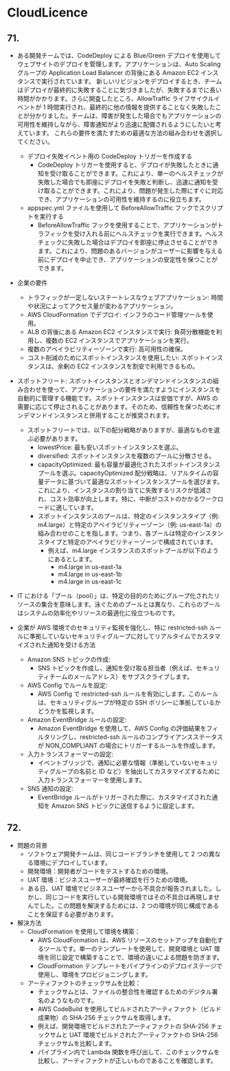 # CloudLicence

## 71.

- ある開発チームでは、CodeDeploy による Blue/Green デプロイを使用してウェブサイトのデプロイを管理します。アプリケーションは、Auto Scaling グループの Application Load Balancer の背後にある Amazon EC2 インスタンスで実行されています。
  新しいリビジョンをデプロイするとき、チームはデプロイが最終的に失敗することに気づきましたが、失敗するまでに長い時間がかかります。さらに開査したところ、AllowTraffic ライフサイクルイベントが 1 時間実行され、最終的に他の情報を提供することなく失敗したことが分かりました。チームは、障害が発生した場合でもアプリケーションの可用性を維持しながら、障害通知がより迅速に配備されるようにしたいと考えています。
  これらの要件を満たすための最適な方法の組み合わせを選択してください。

  - デプロイ失敗イベント用の CodeDeploy トリガーを作成する
    - CodeDeploy トリガーを使用すると、デプロイが失敗したときに通知を受け取ることができます。これにより、単一のヘルスチェックが失敗した場合でも即座にデプロイを失敗と判断し、迅速に通知を受け取ることができます。これにより、問題が発生した際にすぐに対応でき、アプリケーションの可用性を維持するのに役立ちます。
  - appspec.yml ファイルを使用して BeforeAllowTraffic フックでスクリプトを実行する
    - BeforeAllowTraffic フックを使用することで、アプリケーションがトラフィックを受け入れる前にヘルスチェックを実行できます。ヘルスチェックに失敗した場合はデプロイを即座に停止させることができます。これにより、問題のあるバージョンがユーザーに影響を与える前にデプロイを中止でき、アプリケーションの安定性を保つことができます。

- 企業の要件
  - トラフィックが一定しないステートレスなウェブアプリケーション: 時間や状況によってアクセス量が変わるアプリケーション。
  - AWS CloudFormation でデプロイ: インフラのコード管理ツールを使用。
  - ALB の背後にある Amazon EC2 インスタンスで実行: 負荷分散機能を利用し、複数の EC2 インスタンスでアプリケーションを実行。
  - 複数のアベイラビリティーゾーンで実行: 高可用性の確保。
  - コスト削減のためにスポットインスタンスを使用したい: スポットインスタンスは、余剰の EC2 インスタンスを割安で利用できるもの。
- スポットフリート: スポットインスタンスとオンデマンドインスタンスの組み合わせを使って、アプリケーションの要件を満たすようにインスタンスを自動的に管理する機能です。スポットインスタンスは安価ですが、AWS の需要に応じて停止されることがあります。そのため、信頼性を保つためにオンデマンドインスタンスと併用することが推奨されます。
  - スポットフリートでは、以下の配分戦略がありますが、最適なものを選ぶ必要があります。
    - lowestPrice: 最も安いスポットインスタンスを選ぶ。
    - diversified: スポットインスタンスを複数のプールに分散させる。
    - capacityOptimized: 最も容量が最適化されたスポットインスタンスプールを選ぶ。capacityOptimized 配分戦略は、リアルタイムの容量データに基づいて最適なスポットインスタンスプールを選びます。これにより、インスタンスの割り当てに失敗するリスクが低減され、コスト効率が向上します。特に、中断がコストのかかるワークロードに適しています。
    - スポットインスタンスのプールは、特定のインスタンスタイプ（例: m4.large）と特定のアベイラビリティーゾーン（例: us-east-1a）の組み合わせのことを指します。つまり、各プールは特定のインスタンスタイプと特定のアベイラビリティーゾーンで構成されています。
      - 例えば、m4.large インスタンスのスポットプールが以下のようにあるとします。
        - m4.large in us-east-1a
        - m4.large in us-east-1b
        - m4.large in us-east-1c
- IT における「プール（pool）」は、特定の目的のためにグループ化されたリソースの集合を意味します。泳ぐためのプールとは異なり、これらのプールはシステムの効率化やリソースの最適化に役立つものです。

- 企業が AWS 環境でのセキュリティ監視を強化し、特に restricted-ssh ルールに準拠していないセキュリティグループに対してリアルタイムでカスタマイズされた通知を受ける方法
  - Amazon SNS トピックの作成:
    - SNS トピックを作成し、通知を受け取る担当者（例えば、セキュリティチームのメールアドレス）をサブスクライブします。
  - AWS Config でルールを設定:
    - AWS Config で restricted-ssh ルールを有効にします。このルールは、セキュリティグループが特定の SSH ポリシーに準拠しているかどうかを監視します。
  - Amazon EventBridge ルールの設定:
    - Amazon EventBridge を使用して、AWS Config の評価結果をフィルタリングし、restricted-ssh ルールのコンプライアンスステータスが NON_COMPLIANT の場合にトリガーするルールを作成します。
  - 入力トランスフォーマーの設定:
    - イベントブリッジで、通知に必要な情報（準拠していないセキュリティグループの名前と ID など）を抽出してカスタマイズするために入力トランスフォーマーを使用します。
  - SNS 通知の設定:
    - EventBridge ルールがトリガーされた際に、カスタマイズされた通知を Amazon SNS トピックに送信するように設定します。

## 72.

- 問題の背景
  - ソフトウェア開発チームは、同じコードブランチを使用して 2 つの異なる環境にデプロイしています。
  - 開発環境：開発者がコードをテストするための環境。
  - UAT 環境：ビジネスユーザーが最終確認を行うための環境。
  - ある日、UAT 環境でビジネスユーザーから不具合が報告されました。しかし、同じコードを実行している開発環境ではその不具合は再現しませんでした。この問題を解決するためには、2 つの環境が同じ構成であることを保証する必要があります。
- 解決方法
  - CloudFormation を使用して環境を構築：
    - AWS CloudFormation は、AWS リソースのセットアップを自動化するツールです。単一のテンプレートを使用して、開発環境と UAT 環境を同じ設定で構築することで、環境の違いによる問題を防ぎます。
    - CloudFormation テンプレートをパイプラインのデプロイステージで使用し、環境をプロビジョニングします。
  - アーティファクトのチェックサムを比較：
    - チェックサムとは、ファイルの整合性を確認するためのデジタル署名のようなものです。
    - AWS CodeBuild を使用してビルドされたアーティファクト（ビルド成果物）の SHA-256 チェックサムを取得します。
    - 例えば、開発環境でビルドされたアーティファクトの SHA-256 チェックサムと UAT 環境でビルドされたアーティファクトの SHA-256 チェックサムを比較します。
    - パイプライン内で Lambda 関数を呼び出して、このチェックサムを比較し、アーティファクトが正しいものであることを確認します。
